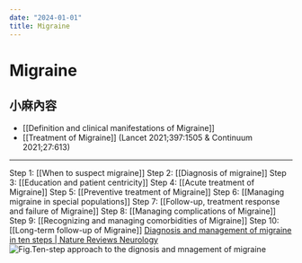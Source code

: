 ```yaml
---
date: "2024-01-01"
title: Migraine
---
```


# Migraine

## 小麻內容
* [[Definition and clinical manifestations of Migraine]]
* [[Treatment of Migraine]] (Lancet 2021;397:1505 & Continuum 2021;27:613)

---
Step 1: [[When to suspect migraine]]
Step 2: [[Diagnosis of migraine]]
Step 3: [[Education and patient centricity]]
Step 4: [[Acute treatment of Migraine]]
Step 5: [[Preventive treatment of Migraine]]
Step 6: [[Managing migraine in special populations]]
Step 7: [[Follow-up, treatment response and failure of Migraine]]
Step 8: [[Managing complications of Migraine]]
Step 9: [[Recognizing and managing comorbidities of Migraine]]
Step 10: [[Long-term follow-up of Migraine]]
[Diagnosis and management of migraine in ten steps | Nature Reviews Neurology](https://www.nature.com/articles/s41582-021-00509-5)
![Fig.Ten-step approach to the dignosis and mnagement of migraine](https://i.imgur.com/tBI8Vf4.jpg)
